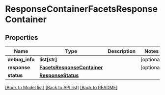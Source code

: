 # ResponseContainerFacetsResponseContainer

## Properties
Name | Type | Description | Notes
------------ | ------------- | ------------- | -------------
**debug_info** | **list[str]** |  | [optional] 
**response** | [**FacetsResponseContainer**](FacetsResponseContainer.md) |  | [optional] 
**status** | [**ResponseStatus**](ResponseStatus.md) |  | 

[[Back to Model list]](../README.md#documentation-for-models) [[Back to API list]](../README.md#documentation-for-api-endpoints) [[Back to README]](../README.md)



